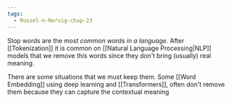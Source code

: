 ```yaml
---
tags:
  - Russel-n-Norvig-chap-23
---
```

Stop words are the *most common words in a language*. After [[Tokenization]] it is common on [[Natural Language Processing|NLP]] models that we remove this words since they don't bring (usually) real meaning.

There are some situations that we must keep them. Some [[Word Embedding]] using deep learning and [[Transformers]], often don't remove them because they can capture the contextual meaning